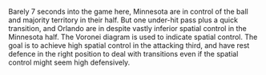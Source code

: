Barely 7 seconds into the game here, Minnesota are in control of the ball and majority territory in their half. 
But one under-hit pass plus a quick transition, and Orlando are in despite vastly inferior spatial control in the Minnesota half. 
The Voronei diagram is used to indicate spatial control. 
The goal is to achieve high spatial control in the attacking third, and have  rest defence in the right position to deal with transitions even if 
the spatial control might seem high defensively. 
